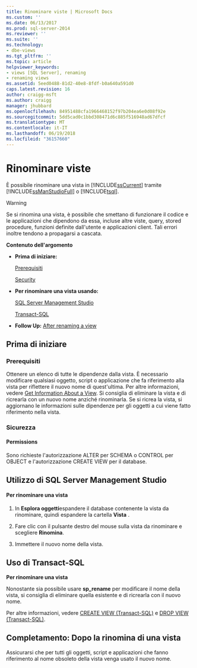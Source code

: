 ```yaml
---
title: Rinominare viste | Microsoft Docs
ms.custom: ''
ms.date: 06/13/2017
ms.prod: sql-server-2014
ms.reviewer: ''
ms.suite: ''
ms.technology:
- dbe-views
ms.tgt_pltfrm: ''
ms.topic: article
helpviewer_keywords:
- views [SQL Server], renaming
- renaming views
ms.assetid: 5eed0488-81d2-40e8-8fdf-b0a640a591d0
caps.latest.revision: 16
author: craigg-msft
ms.author: craigg
manager: jhubbard
ms.openlocfilehash: 84951488cfa1966468152f97b204ea6e0d08f92e
ms.sourcegitcommit: 5dd5cad0c1bbd308471d6c885f516948ad67dfcf
ms.translationtype: MT
ms.contentlocale: it-IT
ms.lasthandoff: 06/19/2018
ms.locfileid: "36157660"
---
```

# <a name="rename-views"></a>Rinominare viste
  È possibile rinominare una vista in [!INCLUDE[ssCurrent](../../includes/sscurrent-md.md)] tramite [!INCLUDE[ssManStudioFull](../../includes/ssmanstudiofull-md.md)] o [!INCLUDE[tsql](../../includes/tsql-md.md)].  
  
> [!WARNING]  
>  Se si rinomina una vista, è possibile che smettano di funzionare il codice e le applicazioni che dipendono da essa, incluse altre viste, query, stored procedure, funzioni definite dall'utente e applicazioni client. Tali errori inoltre tendono a propagarsi a cascata.  
  
 **Contenuto dell'argomento**  
  
-   **Prima di iniziare:**  
  
     [Prerequisiti](#Prerequisites)  
  
     [Security](#Security)  
  
-   **Per rinominare una vista usando:**  
  
     [SQL Server Management Studio](#SSMSProcedure)  
  
     [Transact-SQL](#TsqlProcedure)  
  
-   **Follow Up:**  [After renaming a view](#FollowUp)  
  
##  <a name="BeforeYouBegin"></a> Prima di iniziare  
  
###  <a name="Prerequisites"></a> Prerequisiti  
 Ottenere un elenco di tutte le dipendenze dalla vista. È necessario modificare qualsiasi oggetto, script o applicazione che fa riferimento alla vista per riflettere il nuovo nome di quest'ultima. Per altre informazioni, vedere [Get Information About a View](get-information-about-a-view.md). Si consiglia di eliminare la vista e di ricrearla con un nuovo nome anziché rinominarla. Se si ricrea la vista, si aggiornano le informazioni sulle dipendenze per gli oggetti a cui viene fatto riferimento nella vista.  
  
###  <a name="Security"></a> Sicurezza  
  
####  <a name="Permissions"></a> Permissions  
 Sono richieste l'autorizzazione ALTER per SCHEMA o CONTROL per OBJECT e l'autorizzazione CREATE VIEW per il database.  
  
##  <a name="SSMSProcedure"></a> Utilizzo di SQL Server Management Studio  
  
#### <a name="to-rename-a-view"></a>Per rinominare una vista  
  
1.  In **Esplora oggetti**espandere il database contenente la vista da rinominare, quindi espandere la cartella **Vista** .  
  
2.  Fare clic con il pulsante destro del mouse sulla vista da rinominare e scegliere **Rinomina**.  
  
3.  Immettere il nuovo nome della vista.  
  
##  <a name="TsqlProcedure"></a> Uso di Transact-SQL  
 **Per rinominare una vista**  
  
 Nonostante sia possibile usare **sp_rename** per modificare il nome della vista, si consiglia di eliminare quella esistente e di ricrearla con il nuovo nome.  
  
 Per altre informazioni, vedere [CREATE VIEW &#40;Transact-SQL&#41;](/sql/t-sql/statements/create-view-transact-sql) e [DROP VIEW &#40;Transact-SQL&#41;](/sql/t-sql/statements/drop-view-transact-sql).  
  
##  <a name="FollowUp"></a> Completamento: Dopo la rinomina di una vista  
 Assicurarsi che per tutti gli oggetti, script e applicazioni che fanno riferimento al nome obsoleto della vista venga usato il nuovo nome.  
  
  
